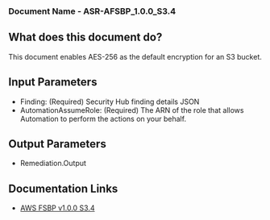 ### Document Name - ASR-AFSBP_1.0.0_S3.4

## What does this document do?
This document enables AES-256 as the default encryption for an S3 bucket.

## Input Parameters
* Finding: (Required) Security Hub finding details JSON
* AutomationAssumeRole: (Required) The ARN of the role that allows Automation to perform the actions on your behalf.

## Output Parameters
* Remediation.Output

## Documentation Links
* [AWS FSBP v1.0.0 S3.4](https://docs.aws.amazon.com/securityhub/latest/userguide/securityhub-standards-fsbp-controls.html#fsbp-s3-4)
